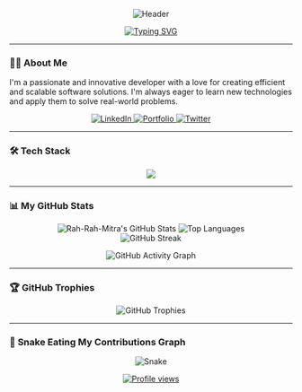 <p align="center"> 
 <img src="https://capsule-render.vercel.app/api?type=waving&color=gradient&height=250§ion=header&text=Hi%20there!%20I'm%20Rahul%20Mitra&fontSize=70&fontAlignY=35&animation=fadeIn" alt="Header"/> 
</p> 

<div align="center"> 

[![Typing SVG](https://readme-typing-svg.herokuapp.com?font=Fira+Code&size=25&pause=1000&color=3397F7¢er=true&vCenter=true&width=700&height=100&multiline=true&lines=A+passionate+Software+Developer+from+Singapore+%F0%9F%87%B8%F0%9F%87%AC;Always+learning%2C+always+growing...;Let's+build+something+amazing+together!&separator=%3B&font-weight=600)](https://git.io/typing-svg) 

</div> 

--- 

### 👨‍💻 **About Me** 

I'm a passionate and innovative developer with a love for creating efficient and scalable software solutions. I'm always eager to learn new technologies and apply them to solve real-world problems. 

<p align="center"> 
 <a href="https://www.linkedin.com/in/rahulmitra-dev/" target="_blank"> 
   <img src="https://img.shields.io/badge/LinkedIn-0077B5?style=for-the-badge&logo=linkedin&logoColor=white" alt="LinkedIn"> 
 </a> 
 <a href="https://rahul-mitra.vercel.app/" target="_blank"> 
   <img src="https://img.shields.io/badge/Portfolio-255E63?style=for-the-badge&logo=rss&logoColor=white" alt="Portfolio"> 
 </a> 
 <a href="https://twitter.com/your-twitter-handle" target="_blank"> 
   <img src="https://img.shields.io/badge/Twitter-1DA1F2?style=for-the-badge&logo=twitter&logoColor=white" alt="Twitter"> 
 </a> 
</p> 

--- 

### 🛠️ **Tech Stack** 

<p align="center"> 
 <a href="https://skillicons.dev"> 
   <img src="https://skillicons.dev/icons?i=java,python,spring,docker,git,kubernetes,aws,mysql,postgres,redis,mongodb,idea,vscode&perline=6" /> 
 </a> 
</p> 

--- 

### 📊 **My GitHub Stats** 

<p align="center"> 
 <img src="https://github-readme-stats.vercel.app/api?username=Rah-Rah-Mitra&theme=tokyonight&hide_border=false&include_all_commits=true&count_private=true" alt="Rah-Rah-Mitra's GitHub Stats" /> 
 <img src="https://github-readme-stats.vercel.app/api/top-langs/?username=Rah-Rah-Mitra&theme=tokyonight&hide_border=false&include_all_commits=true&count_private=true&layout=compact" alt="Top Languages" /> 
 <br/> 
 <img src="https://github-readme-streak-stats.herokuapp.com/?user=Rah-Rah-Mitra&theme=tokyonight&hide_border=false" alt="GitHub Streak" /> 
</p> 

<p align="center"> 
 <img src="https://github-readme-activity-graph.vercel.app/graph?username=Rah-Rah-Mitra&bg_color=1a1b27&color=79ff97&line=79ff97&point=79ff97&area=true&hide_border=true" alt="GitHub Activity Graph" /> 
</p> 

--- 

### 🏆 **GitHub Trophies** 

<p align="center"> 
 <img src="https://github-profile-trophy.vercel.app/?username=Rah-Rah-Mitra&theme=tokyonight&row=1&column=7" alt="GitHub Trophies" /> 
</p> 

--- 

### 🐍 **Snake Eating My Contributions Graph** 

<p align="center"> 
 <img src="https://raw.githubusercontent.com/Rah-Rah-Mitra/Rah-Rah-Mitra/output/github-contribution-grid-snake.svg" alt="Snake" /> 
</p> 

<p align="center"> 
 <a href="https://github.com/Rah-Rah-Mitra"> 
   <img src="https://komarev.com/ghpvc/?username=Rah-Rah-Mitra&label=Profile%20views&color=brightgreen&style=flat-square" alt="Profile views" /> 
 </a> 
</p> 
